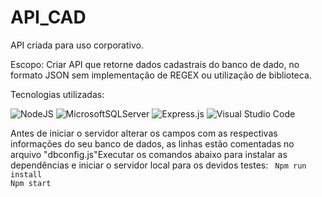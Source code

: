 # API_CAD

API criada para uso corporativo.

Escopo: Criar API que retorne dados cadastrais do banco de dado, no formato JSON sem implementação de REGEX ou utilização de biblioteca. 

Tecnologias utilizadas:

![NodeJS](https://img.shields.io/badge/node.js-6DA55F?style=for-the-badge&logo=node.js&logoColor=white) ![MicrosoftSQLServer](https://img.shields.io/badge/Microsoft%20SQL%20Server-CC2927?style=for-the-badge&logo=microsoft%20sql%20server&logoColor=white) ![Express.js](https://img.shields.io/badge/express.js-%23404d59.svg?style=for-the-badge&logo=express&logoColor=%2361DAFB) ![Visual Studio Code](https://img.shields.io/badge/Visual%20Studio%20Code-0078d7.svg?style=for-the-badge&logo=visual-studio-code&logoColor=white)

Antes de iniciar o servidor alterar os campos com as respectivas informações do seu banco de dados, as linhas estão comentadas no arquivo "dbconfig.js"Executar os comandos abaixo para instalar as dependências e iniciar o servidor local para os devidos testes:
<code>
Npm run install
Npm start
</code>




